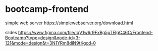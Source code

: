 # bootcamp-frontend

simple web server
https://simplewebserver.org/download.html

slides
https://www.figma.com/file/iqV1w6r9FxBg5pTEIgC46C/Frontend-Bootcamp?type=design&node-id=3-121&mode=design&t=3N1YRm8diN9tKgcd-0
